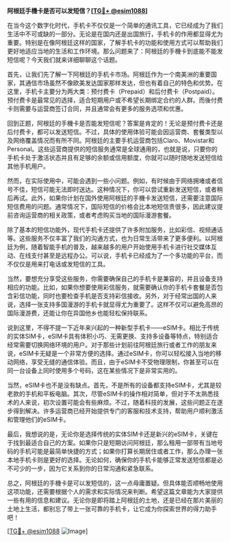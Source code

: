 **阿根廷手機卡是否可以发短信？[[TG💪+ @esim1088](https://t.me/s/esim1088)]**

在当今这个数字化时代，手机卡不仅仅是一个简单的通讯工具，它已经成为了我们生活中不可或缺的一部分。无论是在国内还是出国旅行，手机卡的作用都显得尤为重要。特别是在像阿根廷这样的国家，了解手机卡的功能和使用方式可以帮助我们更好地适应当地的生活和工作环境。那么问题来了：阿根廷的手機卡到底能不能发短信呢？今天我们就来详细聊聊这个话题。

首先，让我们先了解一下阿根廷的手机卡市场。阿根廷作为一个南美洲的重要国家，其通信市场虽然不像欧美发达国家那样发达，但也有着自己的特色和优势。在这里，手机卡主要分为两大类：预付费卡（Prepaid）和后付费卡（Postpaid）。预付费卡是最常见的选择，适合短期用户或不希望长期绑定合约的人群。而後付费卡则需要与运营商签订合同，并且通常会有更多的服务选项和优惠。

回到正题，阿根廷的手機卡是否能发短信呢？答案是肯定的！无论是预付费卡还是后付费卡，都可以发送短信。不过，具体的使用体验可能会因运营商、套餐类型以及网络覆盖情况而有所不同。阿根廷的主要手机运营商包括Claro、Movistar和Personal。这些运营商提供的短信服务通常是全球通用的，也就是说，只要你的手机卡处于激活状态并且有足够的余额或信用额度，你就可以随时随地发送短信给其他手机用户。

然而，在实际使用中，可能会遇到一些小问题。例如，有时候由于网络拥堵或者信号不佳，短信可能无法即时送达。这种情况下，你可以尝试重新发送短信，或者稍后再试。此外，如果你计划在国外使用阿根廷的手機卡发送短信，还需要注意国际短信费用的问题。通常情况下，国际短信的价格会比本地短信贵很多，因此建议提前咨询运营商的相关政策，或者考虑购买当地的国际漫游套餐。

除了基本的短信功能外，现代手机卡还提供了许多附加服务，比如彩信、视频通话等。这些服务不仅丰富了我们的沟通方式，也为日常生活带来了更多便利。以阿根廷为例，随着智能手机的普及，越来越多的用户开始使用手机卡进行社交媒体互动、在线支付甚至是远程办公。可以说，手机卡已经成为了一个多功能的平台，而不仅仅是用来打电话或发短信的工具。

当然，要想充分享受这些服务，你需要确保自己的手机卡是兼容的，并且设备支持相应的功能。比如，如果你想要使用彩信服务，就需要确认你的手机卡套餐是否包含彩信功能，同时也要检查手机是否支持彩信接收。另外，对于经常出国的人来说，选择一张支持多国漫游的手机卡就显得尤为重要了。这样不仅可以避免高昂的国际漫游费，还能让你在异国他乡也能轻松保持联系。

说到这里，不得不提一下近年来兴起的一种新型手机卡——eSIM卡。相比于传统的实体SIM卡，eSIM卡具有体积小巧、无需更换、支持多设备等特点，特别适合经常需要切换网络环境的用户。对于那些计划前往阿根廷旅行或者工作的朋友来说，eSIM卡无疑是一个非常方便的选择。通过eSIM卡，你可以轻松接入当地的移动网络，享受无缝的通信体验。而且，由于eSIM卡不受物理限制，你甚至可以在同一台设备上同时使用多个号码，这在某些情况下是非常实用的。

当然，eSIM卡也不是没有缺点。首先，不是所有的设备都支持eSIM卡，尤其是较老款的手机和平板电脑。其次，尽管eSIM卡的操作相对简单，但对于不太熟悉技术的人来说，初次设置可能会有些麻烦。不过，随着科技的发展，这些问题正在逐步得到解决。许多运营商已经开始提供专门的客服和技术支持，帮助用户顺利激活和管理他们的eSIM卡。

最后，我想说的是，无论你是选择传统的实体SIM卡还是新兴的eSIM卡，关键在于找到最适合自己的方案。如果你只是短期访问阿根廷，那么租用一部带有当地号码的手机可能是最简单快捷的方式；如果你打算长期居住或者工作，那么办理一张本地手机卡则是更好的选择。无论如何，确保你的手机卡能够正常发送短信都是必不可少的一步，因为它关系到你的日常沟通和紧急联系。

总之，阿根廷的手機卡是可以发短信的，这一点毋庸置疑。但具体能否顺畅地使用这项功能，还需要根据个人的需求和实际情况来判断。希望这篇文章能为大家提供一些有用的信息和建议。无论你是即将踏上阿根廷的土地，还是已经在那片美丽的土地上生活，都别忘了带上一张可靠的手机卡，让它成为你探索世界的得力助手吧！

[[TG💪+ @esim1088](https://t.me/s/esim1088) ![Image](https://i.postimg.cc/4NQfJmqS/Snipaste-2025-05-13-00-14-12.png)]